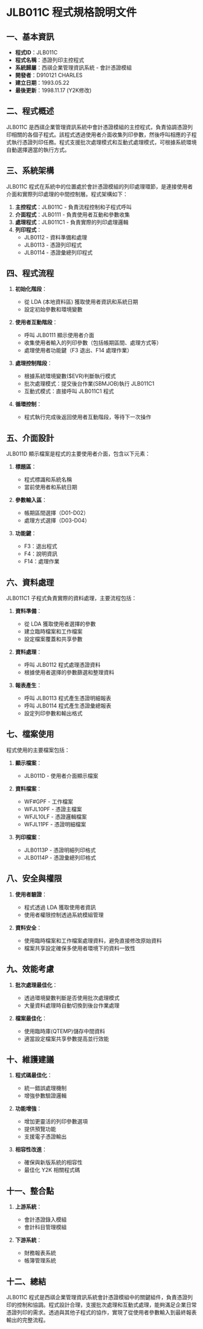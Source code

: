 # JLB011C 程式規格說明文件

## 一、基本資訊

- **程式ID**：JLB011C
- **程式名稱**：憑證列印主控程式
- **系統歸屬**：西祺企業管理資訊系統 - 會計憑證模組
- **開發者**：D910121 CHARLES
- **建立日期**：1993.05.22
- **最後更新**：1998.11.17 (Y2K修改)

## 二、程式概述

JLB011C 是西祺企業管理資訊系統中會計憑證模組的主控程式，負責協調憑證列印相關的各個子程式。該程式透過使用者介面收集列印參數，然後呼叫相應的子程式執行憑證列印任務。程式支援批次處理模式和互動式處理模式，可根據系統環境自動選擇適當的執行方式。

## 三、系統架構

JLB011C 程式在系統中的位置處於會計憑證模組的列印處理環節，是連接使用者介面和實際列印處理的中間控制層。程式架構如下：

1. **主控程式**：JLB011C - 負責流程控制和子程式呼叫
2. **介面程式**：JLB0111 - 負責使用者互動和參數收集
3. **處理程式**：JLB011C1 - 負責實際的列印處理邏輯
4. **列印程式**：
   - JLB0112 - 資料準備和處理
   - JLB0113 - 憑證列印程式
   - JLB0114 - 憑證彙總列印程式

## 四、程式流程

1. **初始化階段**：
   - 從 LDA (本地資料區) 獲取使用者資訊和系統日期
   - 設定初始參數和環境變數

2. **使用者互動階段**：
   - 呼叫 JLB0111 顯示使用者介面
   - 收集使用者輸入的列印參數（包括帳期區間、處理方式等）
   - 處理使用者功能鍵（F3 退出、F14 處理作業）

3. **處理控制階段**：
   - 根據系統環境變數($EVR)判斷執行模式
   - 批次處理模式：提交後台作業(SBMJOB)執行 JLB011C1
   - 互動式模式：直接呼叫 JLB011C1 程式

4. **循環控制**：
   - 程式執行完成後返回使用者互動階段，等待下一次操作

## 五、介面設計

JLB011D 顯示檔案是程式的主要使用者介面，包含以下元素：

1. **標題區**：
   - 程式標識和系統名稱
   - 當前使用者和系統日期

2. **參數輸入區**：
   - 帳期區間選擇（D01-D02）
   - 處理方式選擇（D03-D04）

3. **功能鍵**：
   - F3：退出程式
   - F4：說明資訊
   - F14：處理作業

## 六、資料處理

JLB011C1 子程式負責實際的資料處理，主要流程包括：

1. **資料準備**：
   - 從 LDA 獲取使用者選擇的參數
   - 建立臨時檔案和工作檔案
   - 設定檔案覆蓋和共享參數

2. **資料處理**：
   - 呼叫 JLB0112 程式處理憑證資料
   - 根據使用者選擇的參數篩選和整理資料

3. **報表產生**：
   - 呼叫 JLB0113 程式產生憑證明細報表
   - 呼叫 JLB0114 程式產生憑證彙總報表
   - 設定列印參數和輸出格式

## 七、檔案使用

程式使用的主要檔案包括：

1. **顯示檔案**：
   - JLB011D - 使用者介面顯示檔案

2. **資料檔案**：
   - WF#GPF - 工作檔案
   - WFJL10PF - 憑證主檔案
   - WFJL10LF - 憑證邏輯檔案
   - WFJL11PF - 憑證明細檔案

3. **列印檔案**：
   - JLB0113P - 憑證明細列印格式
   - JLB0114P - 憑證彙總列印格式

## 八、安全與權限

1. **使用者驗證**：
   - 程式透過 LDA 獲取使用者資訊
   - 使用者權限控制透過系統模組管理

2. **資料安全**：
   - 使用臨時檔案和工作檔案處理資料，避免直接修改原始資料
   - 檔案共享設定確保多使用者環境下的資料一致性

## 九、效能考慮

1. **批次處理最佳化**：
   - 透過環境變數判斷是否使用批次處理模式
   - 大量資料處理時自動切換到後台作業處理

2. **檔案最佳化**：
   - 使用臨時庫(QTEMP)儲存中間資料
   - 適當設定檔案共享參數提高並行效能

## 十、維護建議

1. **程式碼最佳化**：
   - 統一錯誤處理機制
   - 增強參數驗證邏輯

2. **功能增強**：
   - 增加更靈活的列印參數選項
   - 提供預覽功能
   - 支援電子憑證輸出

3. **相容性改進**：
   - 確保與新版系統的相容性
   - 最佳化 Y2K 相關程式碼

## 十一、整合點

1. **上游系統**：
   - 會計憑證錄入模組
   - 會計科目管理模組

2. **下游系統**：
   - 財務報表系統
   - 帳簿管理系統

## 十二、總結

JLB011C 程式是西祺企業管理資訊系統會計憑證模組中的關鍵組件，負責憑證列印的控制和協調。程式設計合理，支援批次處理和互動式處理，能夠滿足企業日常憑證列印的需求。透過與其他子程式的協作，實現了從使用者參數輸入到最終報表輸出的完整流程。